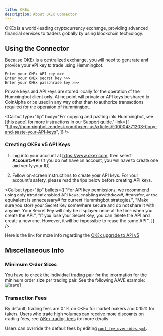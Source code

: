```yaml
---
title: OKEx
description: About OKEx Connector
---
```




OKEx is a world-leading cryptocurrency exchange, providing advanced financial services to traders globally by using blockchain technology.

## Using the Connector

Because OKEx is a centralized exchange, you will need to generate and provide your API key to trade using Hummingbot.

```
Enter your OKEx API key >>>
Enter your OKEx secret key >>>
Enter your OKEx passphrase key >>>
```

Private keys and API keys are stored locally for the operation of the Hummingbot client only. At no point will private or API keys be shared to CoinAlpha or be used in any way other than to authorize transactions required for the operation of Hummingbot.

<Callout
  type="tip"
  body="For copying and pasting into Hummingbot, see [this page] for more instructions in our Support guide."
  link={[
    "https://hummingbot.zendesk.com/hc/en-us/articles/900004871203-Copy-and-paste-your-API-keys",
  ]}
/>

### Creating OKEx v5 API Keys

1. Log into your account at https://www.okex.com, then select **Account>API** (If you do not have an account, you will have to create one and verify your ID).

2. Follow on-screen instructions to create your API keys. For your account's safety, please read the tips below before creating API keys.

<Callout
  type="tip"
  bullets={[
    "For API key permissions, we recommend using only #trade# enabled API keys; enabling #withdraw#, #transfer, or the equivalent is unnecessary# for current Hummingbot strategies.",
    "Make sure you store your Secret Key somewhere secure and do not share it with anyone. Your Secret Key will only be displayed once at the time when you create the API.",
    "If you lose your Secret Key, you can delete the API and create a new one. However, it will be impossible to reuse the same API.",
  ]}
/>

Here is the link for more info regarding the [OKEx upgrade to API v5](https://www.okex.com/academy/en/complete-guide-to-okex-api-v5-upgrade)

## Miscellaneous Info

### Minimum Order Sizes

You have to check the individual trading pair for the information for the minimum order size per trading pair. See the following AAVE example: ![aave1](/assets/img/Okex-min-order.png)

### Transaction Fees

By default, trading fees are 0.1% on OKEx for market makers and 0.15% for takers. Users who trade high volumes can receive more discounts on trading fees, see [OKex trading fees](https://www.okex.com/fees.html) for more details

Users can override the default fees by editing [`conf_fee_overrides.yml`](/operation/override-fees/).

